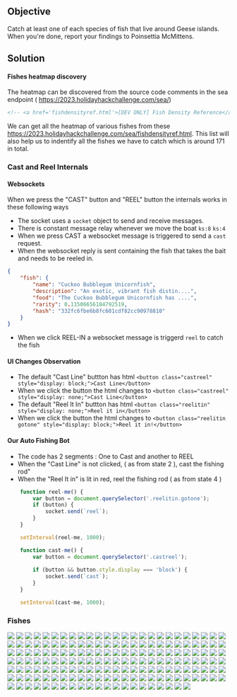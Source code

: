 ## Objective
Catch at least one of each species of fish that live around Geese islands. When you're done, report your findings to Poinsettia McMittens.

## Solution

#### Fishes heatmap discovery

The heatmap can be discovered from the source code comments in the sea endpoint ( https://2023.holidayhackchallenge.com/sea/)
```html
<!-- <a href='fishdensityref.html'>[DEV ONLY] Fish Density Reference</a> -->
```
We can get all the heatmap of various fishes from these https://2023.holidayhackchallenge.com/sea/fishdensityref.html.
This list will also help us to indentify all the fishes we have to catch which is around 171 in total.

### Cast and Reel Internals


#### Websockets
When we press the "CAST" button and "REEL" button the internals works in these following ways

- The socket uses a ```socket``` object to send and receive messages.
- There is constant message relay whenever we move the boat ```ks:8``` ```ks:4```
- When we press CAST a websocket message is triggered to send a ```cast``` request.
- When the websocket reply is sent containing the fish that takes the bait and needs to be reeled in.
  
```json
{
    "fish": {
        "name": "Cuckoo Bubblegum Unicornfish",
        "description": "An exotic, vibrant fish distin....",
        "food": "The Cuckoo Bubblegum Unicornfish has ....",
        "rarity": 0.11506656184792519,
        "hash": "332fc6fbe6b8fc601cdf82cc90978810"
    }
}
```

- When we click REEL-IN a websocket message is triggerd ```reel``` to catch the fish

#### UI Changes Observation
- The default "Cast Line" buttton has html ```<button class="castreel" style="display: block;">Cast Line</button>```
- When we click the button the html changes to ```<button class="castreel" style="display: none;">Cast Line</button>```
- The default "Reel It In" buttton has html ```<button class="reelitin" style="display: none;">Reel it in</button>```
- When we click the button the html changes to ```<button class="reelitin gotone" style="display: block;">Reel it in!</button>```


#### Our Auto Fishing Bot

- The code has 2 segments : One to Cast and another to REEL
- When the "Cast Line" is not clicked, ( as from state 2 ), cast the fishing rod"
- When the "Reel It in" is lit in red, reel the fishing rod ( as from state 4 )
  
```javascript
    function reel-me() {
        var button = document.querySelector('.reelitin.gotone');
        if (button) {
            socket.send(`reel`);
        }
    }

    setInterval(reel-me, 1000);


```
```javascript
    function cast-me() {
        var button = document.querySelector('.castreel');
        
        if (button && button.style.display === 'block') {
            socket.send(`cast`);
        }
    }

    setInterval(cast-me, 1000);
```


### Fishes
<img src="https://2023.holidayhackchallenge.com/sea/assets/fish/53d5545920b15f6f9d26aea7b8b68070.png">
<img src="https://2023.holidayhackchallenge.com/sea/assets/fish/a7068c3f505f77adf1c48ed85a469062.png">
<img src="https://2023.holidayhackchallenge.com/sea/assets/fish/b451c5625b14847c4f063a4689f61c3a.png">
<img src="https://2023.holidayhackchallenge.com/sea/assets/fish/51895db935386760b205e1b24b7ff29a.png">
<img src="https://2023.holidayhackchallenge.com/sea/assets/fish/a4ac115509b07846bcd411d52fd55eb9.png">
<img src="https://2023.holidayhackchallenge.com/sea/assets/fish/8b62d8a41abd57333c646b2f1742b909.png">
<img src="https://2023.holidayhackchallenge.com/sea/assets/fish/7fdb57197885b5c0e912b7abbe498538.png">
<img src="https://2023.holidayhackchallenge.com/sea/assets/fish/72bb67601278c9ce60da7f602512dfd3.png">
<img src="https://2023.holidayhackchallenge.com/sea/assets/fish/b6d362180d0628e354893f33f1ca0450.png">
<img src="https://2023.holidayhackchallenge.com/sea/assets/fish/99d01619cd2ad2863f39eae567aa373f.png">
<img src="https://2023.holidayhackchallenge.com/sea/assets/fish/d16289d988dd46075c83fa53d9f8329f.png">
<img src="https://2023.holidayhackchallenge.com/sea/assets/fish/6c1851136b1d71561c13e28ecc17862a.png">
<img src="https://2023.holidayhackchallenge.com/sea/assets/fish/6926afccc8ce38c2db7613137837893e.png">
<img src="https://2023.holidayhackchallenge.com/sea/assets/fish/e7d0e3276c6273af488a8916aee8cacf.png">
<img src="https://2023.holidayhackchallenge.com/sea/assets/fish/4cf9e2ad9b4f3d3eb4f7dc887dcbc8ce.png">
<img src="https://2023.holidayhackchallenge.com/sea/assets/fish/3066ec38819415ba17fe0a0e8c390620.png">
<img src="https://2023.holidayhackchallenge.com/sea/assets/fish/b6fe2298025cd93b921abb47da5a63bb.png">
<img src="https://2023.holidayhackchallenge.com/sea/assets/fish/3068ac153c5dcf97453bbcea202d3da3.png">
<img src="https://2023.holidayhackchallenge.com/sea/assets/fish/560de36181ace0a02b75af9b7ca97630.png">
<img src="https://2023.holidayhackchallenge.com/sea/assets/fish/aeb3e08ad5877cdc44410da12779e913.png">
<img src="https://2023.holidayhackchallenge.com/sea/assets/fish/5f28e157a709063786128b5974f0a515.png">
<img src="https://2023.holidayhackchallenge.com/sea/assets/fish/b28c8abfea53b3a4255315a3ed284e89.png">
<img src="https://2023.holidayhackchallenge.com/sea/assets/fish/1052eecec2f21b5b38bc6bfbc73be481.png">
<img src="https://2023.holidayhackchallenge.com/sea/assets/fish/a99e65463fef583798e3cc945f65b1fc.png">
<img src="https://2023.holidayhackchallenge.com/sea/assets/fish/fc29aa8f64ea0e81c27d86905665a1cd.png">
<img src="https://2023.holidayhackchallenge.com/sea/assets/fish/847dd3f33500f1ae19fa7b2116efdb7b.png">
<img src="https://2023.holidayhackchallenge.com/sea/assets/fish/3eeaa4b9e803d827ed140709be9ab82b.png">
<img src="https://2023.holidayhackchallenge.com/sea/assets/fish/81a63b7afe0962480376444a5c42f744.png">
<img src="https://2023.holidayhackchallenge.com/sea/assets/fish/fa861a3409ae1d106679f43931f3f633.png">
<img src="https://2023.holidayhackchallenge.com/sea/assets/fish/ec1c31700e4c8ac9c1fa17c84e648733.png">
<img src="https://2023.holidayhackchallenge.com/sea/assets/fish/eac523d0c03dc33a6b924058d901666f.png">
<img src="https://2023.holidayhackchallenge.com/sea/assets/fish/23f42ab50ec424bb33b5b13d56f1d2d9.png">
<img src="https://2023.holidayhackchallenge.com/sea/assets/fish/7af5159b8824599a4917996515b37f82.png">
<img src="https://2023.holidayhackchallenge.com/sea/assets/fish/068f1ad164200d6ed15e72a66c6d8705.png">
<img src="https://2023.holidayhackchallenge.com/sea/assets/fish/245365b897e6ff179d8f8eb832c2d213.png">
<img src="https://2023.holidayhackchallenge.com/sea/assets/fish/f0f6e0c5038bfe04e906e3d6f58b4a0d.png">
<img src="https://2023.holidayhackchallenge.com/sea/assets/fish/9b6895e3b032f64636436d0335f4a25d.png">
<img src="https://2023.holidayhackchallenge.com/sea/assets/fish/ce7001b878ceb1f148057c7bf1271878.png">
<img src="https://2023.holidayhackchallenge.com/sea/assets/fish/5a7d82cea9c992601c30b29abf405c7f.png">
<img src="https://2023.holidayhackchallenge.com/sea/assets/fish/a6cd0ccd4e664572182cde0c904472cb.png">
<img src="https://2023.holidayhackchallenge.com/sea/assets/fish/9a6c82f538f40553a0b92c830dbefacb.png">
<img src="https://2023.holidayhackchallenge.com/sea/assets/fish/387d5a8e1ced00c08dfabf1ad272a91c.png">
<img src="https://2023.holidayhackchallenge.com/sea/assets/fish/b516a98ec291dfae58616b9651aabdbf.png">
<img src="https://2023.holidayhackchallenge.com/sea/assets/fish/cd8f3a56816d1f22b6786d6377cf11d4.png">
<img src="https://2023.holidayhackchallenge.com/sea/assets/fish/5afd6ddb4c2b40c915a11075ce7257a8.png">
<img src="https://2023.holidayhackchallenge.com/sea/assets/fish/80eadc375055644f07f55b1178223603.png">
<img src="https://2023.holidayhackchallenge.com/sea/assets/fish/f45b67fd696f333c6a43233ebda8debd.png">
<img src="https://2023.holidayhackchallenge.com/sea/assets/fish/24e7a7485338b7e5d1fa93871f7c91fe.png">
<img src="https://2023.holidayhackchallenge.com/sea/assets/fish/0bb3ae308159e86d5fd9624514886d9b.png">
<img src="https://2023.holidayhackchallenge.com/sea/assets/fish/dc31393b6364bf563f6a2b9285ed1f9c.png">
<img src="https://2023.holidayhackchallenge.com/sea/assets/fish/7166caae92c23fe6cf53a53ef660bb47.png">
<img src="https://2023.holidayhackchallenge.com/sea/assets/fish/63f1f93438866daca013fd4bbe378526.png">
<img src="https://2023.holidayhackchallenge.com/sea/assets/fish/80aae6fa768121b8ea09accc66637c98.png">
<img src="https://2023.holidayhackchallenge.com/sea/assets/fish/3e27f3cfca88b899e6bf3906ade3935c.png">
<img src="https://2023.holidayhackchallenge.com/sea/assets/fish/3bf31cc37c5276450dc1d96fb2344f42.png">
<img src="https://2023.holidayhackchallenge.com/sea/assets/fish/6d73cd139e17217e335514729f248633.png">
<img src="https://2023.holidayhackchallenge.com/sea/assets/fish/309967c5137af120508290685d903fb6.png">
<img src="https://2023.holidayhackchallenge.com/sea/assets/fish/affd0e3fb2b0126b7c1718bdb9e4855d.png">
<img src="https://2023.holidayhackchallenge.com/sea/assets/fish/c614775f20d04d4b7a6b1071a7895a8b.png">
<img src="https://2023.holidayhackchallenge.com/sea/assets/fish/0cfcbfe304418a16ab96231fbbcac0d0.png">
<img src="https://2023.holidayhackchallenge.com/sea/assets/fish/9fec63119a61622c8374ebf270fc4f97.png">
<img src="https://2023.holidayhackchallenge.com/sea/assets/fish/5f45ff15761251871d94a3fbdced99b0.png">
<img src="https://2023.holidayhackchallenge.com/sea/assets/fish/42f5f8efad16a2fbf1a0d838c289ff68.png">
<img src="https://2023.holidayhackchallenge.com/sea/assets/fish/2fe83338e8c239b7d48e43a39cfdcca3.png">
<img src="https://2023.holidayhackchallenge.com/sea/assets/fish/b6c3cfe078d854ae579b3c24039e9155.png">
<img src="https://2023.holidayhackchallenge.com/sea/assets/fish/984192a346685a812de3654bba3f6376.png">
<img src="https://2023.holidayhackchallenge.com/sea/assets/fish/bb29d20323c8a281079846bc0bbe7fc3.png">
<img src="https://2023.holidayhackchallenge.com/sea/assets/fish/7d19e1bb7434e0af2d5ef6c3a039f83a.png">
<img src="https://2023.holidayhackchallenge.com/sea/assets/fish/b68d0c39fb90ba29a29e17090014ec21.png">
<img src="https://2023.holidayhackchallenge.com/sea/assets/fish/99a863ac9236324b36ca8c353f460739.png">
<img src="https://2023.holidayhackchallenge.com/sea/assets/fish/32a10f230e6686b14beea1c80617706f.png">
<img src="https://2023.holidayhackchallenge.com/sea/assets/fish/2642c99e4ecc52e15afd54a61f7450e4.png">
<img src="https://2023.holidayhackchallenge.com/sea/assets/fish/92fd8e53dd59dbb5eb5a6199953bb617.png">
<img src="https://2023.holidayhackchallenge.com/sea/assets/fish/3c871ab26a3aa23020c4fc588fac4aba.png">
<img src="https://2023.holidayhackchallenge.com/sea/assets/fish/7149273621661d7208873dcc21a9d28d.png">
<img src="https://2023.holidayhackchallenge.com/sea/assets/fish/dd2cb7afbd0403904db446efb621705c.png">
<img src="https://2023.holidayhackchallenge.com/sea/assets/fish/bb69aef3f22c40283f0ec685ccdd27a1.png">
<img src="https://2023.holidayhackchallenge.com/sea/assets/fish/e86b5ef389003fe13e15621f181b0a2d.png">
<img src="https://2023.holidayhackchallenge.com/sea/assets/fish/dfa48f714d0c2f22a87592c11e492a61.png">
<img src="https://2023.holidayhackchallenge.com/sea/assets/fish/cf99a02d799fbbb4de7734ea25cffdaa.png">
<img src="https://2023.holidayhackchallenge.com/sea/assets/fish/3c6186ab937863c9c11a2eb59ffe8858.png">
<img src="https://2023.holidayhackchallenge.com/sea/assets/fish/2cf8b585996ae78b23cfa07b5f28e879.png">
<img src="https://2023.holidayhackchallenge.com/sea/assets/fish/ed90c06e2d1cbfb9bfd2d8b29290f234.png">
<img src="https://2023.holidayhackchallenge.com/sea/assets/fish/8ab4571160906741c9b6e174a5a13211.png">
<img src="https://2023.holidayhackchallenge.com/sea/assets/fish/fec0760431739fe6e82b31c0a88be913.png">
<img src="https://2023.holidayhackchallenge.com/sea/assets/fish/d1e2a7b54efd54f29c8fb08068d07661.png">
<img src="https://2023.holidayhackchallenge.com/sea/assets/fish/64ffa2c8b85ff8ebbc658259449a8e1f.png">
<img src="https://2023.holidayhackchallenge.com/sea/assets/fish/ab2ead39fbf60c4ae264ad5897565f3e.png">
<img src="https://2023.holidayhackchallenge.com/sea/assets/fish/72abdb37852178b300570fa8f2f68aae.png">
<img src="https://2023.holidayhackchallenge.com/sea/assets/fish/eae1c520e4991bc8e57a90f92416ad95.png">
<img src="https://2023.holidayhackchallenge.com/sea/assets/fish/014552a1208628bae37ccef5a81f3d8f.png">
<img src="https://2023.holidayhackchallenge.com/sea/assets/fish/bc62d34330c443e85b9171c16998dfc1.png">
<img src="https://2023.holidayhackchallenge.com/sea/assets/fish/76fd75a94c468bea8ae528603bbb73a1.png">
<img src="https://2023.holidayhackchallenge.com/sea/assets/fish/1cdc07e57c4f992ca67e383fdbc3f2b6.png">
<img src="https://2023.holidayhackchallenge.com/sea/assets/fish/2e56049d12420838c690a1fd5deda646.png">
<img src="https://2023.holidayhackchallenge.com/sea/assets/fish/332fc6fbe6b8fc601cdf82cc90978810.png">
<img src="https://2023.holidayhackchallenge.com/sea/assets/fish/12041d965211d36cac23d280318e627f.png">
<img src="https://2023.holidayhackchallenge.com/sea/assets/fish/17b988f101022a63a7969a1bd827ff3a.png">
<img src="https://2023.holidayhackchallenge.com/sea/assets/fish/a2c467f7ce5f1cd02746648dc907fae9.png">
<img src="https://2023.holidayhackchallenge.com/sea/assets/fish/588335706118b1a714c236573cb319f9.png">
<img src="https://2023.holidayhackchallenge.com/sea/assets/fish/f5c954a251acc59cf0dca43d13f4d148.png">
<img src="https://2023.holidayhackchallenge.com/sea/assets/fish/bda7bf1430b637b90a9abf5099635a4c.png">
<img src="https://2023.holidayhackchallenge.com/sea/assets/fish/334833f05a0528715871c949d4455ae2.png">
<img src="https://2023.holidayhackchallenge.com/sea/assets/fish/0e7b4cca7125cbfa76e3716a31c55b06.png">
<img src="https://2023.holidayhackchallenge.com/sea/assets/fish/73f6652a44c0403b34e0446a39cac263.png">
<img src="https://2023.holidayhackchallenge.com/sea/assets/fish/541e5f07cbb0955877813b295cac1ad7.png">
<img src="https://2023.holidayhackchallenge.com/sea/assets/fish/051ac97ebe232a08f0599ece67474e07.png">
<img src="https://2023.holidayhackchallenge.com/sea/assets/fish/281ae69b8307c9c736efb7fce1fab0e5.png">
<img src="https://2023.holidayhackchallenge.com/sea/assets/fish/527243cbf532900a9db5c6dda1853394.png">
<img src="https://2023.holidayhackchallenge.com/sea/assets/fish/b34c921e6375715ae3b631d15a97af7f.png">
<img src="https://2023.holidayhackchallenge.com/sea/assets/fish/18cd9cf11feac4fe8e6899a14b49cefc.png">
<img src="https://2023.holidayhackchallenge.com/sea/assets/fish/af08253fcc466d1c1c61c4aa28d3fa88.png">
<img src="https://2023.holidayhackchallenge.com/sea/assets/fish/a6197c202d7ddfa058d88ca17766cc29.png">
<img src="https://2023.holidayhackchallenge.com/sea/assets/fish/dad300376f8d63a513a5576e634a36dc.png">
<img src="https://2023.holidayhackchallenge.com/sea/assets/fish/a77260d1bb64b5d25be1f4c4df37a028.png">
<img src="https://2023.holidayhackchallenge.com/sea/assets/fish/a9f651e537a296f2a199f530cd553ec9.png">
<img src="https://2023.holidayhackchallenge.com/sea/assets/fish/cde91f580e77ccd0b817cbd3b961147b.png">
<img src="https://2023.holidayhackchallenge.com/sea/assets/fish/d208fc91c15a0a99d258feb4f2cc46ef.png">
<img src="https://2023.holidayhackchallenge.com/sea/assets/fish/8146dce146f5ff0cec3b7b45dadacf20.png">
<img src="https://2023.holidayhackchallenge.com/sea/assets/fish/eb40e88b4342c1ae04800b1eb72c4e8b.png">
<img src="https://2023.holidayhackchallenge.com/sea/assets/fish/c7c77f2ddc8e649a0ebbb3f7e3781c51.png">
<img src="https://2023.holidayhackchallenge.com/sea/assets/fish/af6b3a320c2707d31c7d2dbc20211995.png">
<img src="https://2023.holidayhackchallenge.com/sea/assets/fish/b6714c7a5990a28702a7b0f803165d6f.png">
<img src="https://2023.holidayhackchallenge.com/sea/assets/fish/caf57d66e6ef17949bbcbf6adceae82e.png">
<img src="https://2023.holidayhackchallenge.com/sea/assets/fish/3bc2339ee9ebd0dffa30113cdd888cd8.png">
<img src="https://2023.holidayhackchallenge.com/sea/assets/fish/ffddfa9514405e748a20991e03675e11.png">
<img src="https://2023.holidayhackchallenge.com/sea/assets/fish/fadd660d626e1bc63ea763de695f6f6a.png">
<img src="https://2023.holidayhackchallenge.com/sea/assets/fish/c39fa0c7019de8c0fc0c85b374301ea0.png">
<img src="https://2023.holidayhackchallenge.com/sea/assets/fish/d508ecea34137c95ca69e7c7855be439.png">
<img src="https://2023.holidayhackchallenge.com/sea/assets/fish/c827d2e8d0d622280e6749d1c724cee2.png">
<img src="https://2023.holidayhackchallenge.com/sea/assets/fish/dc3d4f821d77dfb6d8164f020a8c89f8.png">
<img src="https://2023.holidayhackchallenge.com/sea/assets/fish/e56ceae87cbcec5933d42c35e9dc861b.png">
<img src="https://2023.holidayhackchallenge.com/sea/assets/fish/96513f43167d315f0b0caa6391656833.png">
<img src="https://2023.holidayhackchallenge.com/sea/assets/fish/53b84172e7a43df667a609573a388c01.png">
<img src="https://2023.holidayhackchallenge.com/sea/assets/fish/edc65097074ca5c232bd656776ff687d.png">
<img src="https://2023.holidayhackchallenge.com/sea/assets/fish/2a616fea4d6cf6d3548671ee3d9cc223.png">
<img src="https://2023.holidayhackchallenge.com/sea/assets/fish/175b565202a3d5471560405175f89e04.png">
<img src="https://2023.holidayhackchallenge.com/sea/assets/fish/d8e50f64a0abdd4d029790018be12101.png">
<img src="https://2023.holidayhackchallenge.com/sea/assets/fish/bcca6833812f118bc3ddd52d53defede.png">
<img src="https://2023.holidayhackchallenge.com/sea/assets/fish/c193eaf24c49591209a2d6fbe1f631dd.png">
<img src="https://2023.holidayhackchallenge.com/sea/assets/fish/7be5cd5b9ac330e7814647800bc272ca.png">
<img src="https://2023.holidayhackchallenge.com/sea/assets/fish/023d9efabbba828ca10d280cb0f1d323.png">
<img src="https://2023.holidayhackchallenge.com/sea/assets/fish/0214359cb706795056b068fcdddd1224.png">
<img src="https://2023.holidayhackchallenge.com/sea/assets/fish/0ecf98c4757097f4f02a222e9501eaba.png">
<img src="https://2023.holidayhackchallenge.com/sea/assets/fish/363a51e15c2697ac761635ae8d0901cc.png">
<img src="https://2023.holidayhackchallenge.com/sea/assets/fish/6e54887f2f60f1b36d210b06210b0aae.png">
<img src="https://2023.holidayhackchallenge.com/sea/assets/fish/1fb98d53539e9f0522de0dff9c62a692.png">
<img src="https://2023.holidayhackchallenge.com/sea/assets/fish/2338f915f129f5e72fdd9e9d183b86b7.png">
<img src="https://2023.holidayhackchallenge.com/sea/assets/fish/04da98a516dfd92caa31c3f360e4149b.png">
<img src="https://2023.holidayhackchallenge.com/sea/assets/fish/a92ad2084f7371712998f503701669df.png">
<img src="https://2023.holidayhackchallenge.com/sea/assets/fish/4b12a1e023fd3bf611dcedf8165fa7d2.png">
<img src="https://2023.holidayhackchallenge.com/sea/assets/fish/ce8514daf6aa61074b1fbf633a0b5e07.png">
<img src="https://2023.holidayhackchallenge.com/sea/assets/fish/91cd4afbbe6c4d9350a2b3f94e58cc98.png">
<img src="https://2023.holidayhackchallenge.com/sea/assets/fish/29e06391b33bb5f51d00d0348bcffd79.png">
<img src="https://2023.holidayhackchallenge.com/sea/assets/fish/b5cab0051e7d8d70f80925325b6f649a.png">
<img src="https://2023.holidayhackchallenge.com/sea/assets/fish/249e838fc68856f87b736cb94af24599.png">
<img src="https://2023.holidayhackchallenge.com/sea/assets/fish/1e661def78bd97c3dd93dad4a702f9bd.png">
<img src="https://2023.holidayhackchallenge.com/sea/assets/fish/dc409eed3e161acb6b9f89ad27895f18.png">
<img src="https://2023.holidayhackchallenge.com/sea/assets/fish/9edc9f996f1c0aca14133687ab473d9f.png">
<img src="https://2023.holidayhackchallenge.com/sea/assets/fish/92068b82982aef175895d58f437ad4f4.png">
<img src="https://2023.holidayhackchallenge.com/sea/assets/fish/52a2b40fd4e4a7f9f39150325ac91856.png">
<img src="https://2023.holidayhackchallenge.com/sea/assets/fish/5aebf3af0c4f1e939e4b10407fc2c4bb.png">
<img src="https://2023.holidayhackchallenge.com/sea/assets/fish/0394c886a4e41c4f94aa4dacd6d0c3cf.png">
<img src="https://2023.holidayhackchallenge.com/sea/assets/fish/808826370d1a2b7ef1221f7447b48cc2.png">
<img src="https://2023.holidayhackchallenge.com/sea/assets/fish/d040cd5dd0fe75d8fbaa73561181b859.png">
<img src="https://2023.holidayhackchallenge.com/sea/assets/fish/a14b934e0d7b24b8e51e941a89cbda3d.png">
<img src="https://2023.holidayhackchallenge.com/sea/assets/fish/0af2d77fe9b9adbfaa2f14860dc6a2a6.png">
<img src="https://2023.holidayhackchallenge.com/sea/assets/fish/d020812fcb47cfcab652ccd6a2749cf4.png">
<img src="https://2023.holidayhackchallenge.com/sea/assets/fish/22d41edd38f7369e9e646a646945427a.png">
<img src="https://2023.holidayhackchallenge.com/sea/assets/fish/ff4996ed41b8896b7cf7f97d73c24b29.png">
<img src="https://2023.holidayhackchallenge.com/sea/assets/fish/f71ba29843c1d46325da6e8ec821896b.png">
